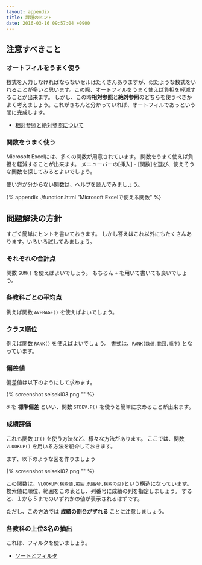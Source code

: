 ```yaml
---
layout: appendix
title: 課題のヒント
date: 2016-03-16 09:57:04 +0900
---
```



注意すべきこと
--------------

### オートフィルをうまく使う

数式を入力しなければならないセルはたくさんありますが、似たような数式をいれることが多いと思います。この際、オートフィルをうまく使えば負担を軽減することが出来ます。
しかし、この時**相対参照**と**絶対参照**のどちらを使うべきかよく考えましょう。これがきちんと分かっていれば、オートフィルであっという間に完成します。

-   [相対参照と絶対参照について](../02/index.html)

### 関数をうまく使う

Microsoft Excelには、多くの関数が用意されています。
関数をうまく使えば負担を軽減することが出来ます。
メニューバーの[挿入] - [関数]を選び、使えそうな関数を探してみるとよいでしょう。

使い方が分からない関数は、ヘルプを読んでみましょう。

{% appendix ./function.html "Microsoft Excelで使える関数" %}


問題解決の方針
--------------

すごく簡単にヒントを書いておきます。
しかし答えはこれ以外にもたくさんあります。いろいろ試してみましょう。

### それぞれの合計点

関数 `SUM()` を使えばよいでしょう。
もちろん `+` を用いて書いても良いでしょう。

### 各教科ごとの平均点

例えば関数 `AVERAGE()` を使えばよいでしょう。

### クラス順位

例えば関数 `RANK()` を使えばよいでしょう。
書式は、`RANK(数値,範囲,順序)` となっています。

### 偏差値

偏差値は以下のようにして求めます。

{% screenshot seiseki03.png "" %}

&sigma; を **標準偏差** といい、関数 `STDEV.P()` を使うと簡単に求めることが出来ます。

### 成績評価

これも関数 `IF()` を使う方法など、様々な方法があります。
ここでは、関数 `VLOOKUP()` を用いる方法を紹介しておきます。

まず、以下のような図を作りましょう

{% screenshot seiseki02.png "" %}

この関数は、`VLOOKUP(検索値,範囲,列番号,検索の型)`という構造になっています。
検索値に順位、範囲をこの表とし、列番号に成績の列を指定しましょう。
すると、１から５までのいずれかの値が表示されるはずです。

ただし、この方法では **成績の割合がずれる** ことに注意しましょう。

### 各教科の上位3名の抽出

これは、フィルタを使いましょう。

-   [ソートとフィルタ](../03/index.html)

